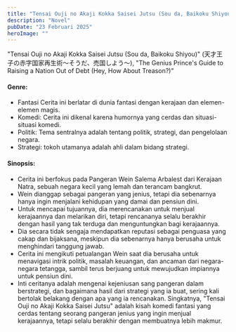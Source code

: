 ```yaml
---
title: "Tensai Ouji no Akaji Kokka Saisei Jutsu (Sou da, Baikoku Shiyou) Bahasa Indonesia"
description: "Novel"
pubDate: "23 Februari 2025"
heroImage: ""
---
```


"Tensai Ouji no Akaji Kokka Saisei Jutsu (Sou da, Baikoku Shiyou)" (天才王子の赤字国家再生術～そうだ、売国しよう～), "The Genius Prince's Guide to Raising a Nation Out of Debt (Hey, How About Treason?)"

#### Genre:
 * Fantasi Cerita ini berlatar di dunia fantasi dengan kerajaan dan elemen-elemen magis.
 * Komedi: Cerita ini dikenal karena humornya yang cerdas dan situasi-situasi komedi.
 * Politik: Tema sentralnya adalah tentang politik, strategi, dan pengelolaan negara.
 * Strategi: tokoh utamanya adalah ahli dalam bidang strategi.

#### Sinopsis:
 * Cerita ini berfokus pada Pangeran Wein Salema Arbalest dari Kerajaan Natra, sebuah negara kecil yang lemah dan terancam bangkrut.
 * Wein dianggap sebagai pangeran yang jenius, tetapi dia sebenarnya hanya ingin menjalani kehidupan yang damai dan pensiun dini.
 * Untuk mencapai tujuannya, dia merencanakan untuk menjual kerajaannya dan melarikan diri, tetapi rencananya selalu berakhir dengan hasil yang tak terduga dan menguntungkan bagi kerajaannya.
 * Dia secara tidak sengaja mendapatkan reputasi sebagai penguasa yang cakap dan bijaksana, meskipun dia sebenarnya hanya berusaha untuk menghindari tanggung jawab.
 * Cerita ini mengikuti petualangan Wein saat dia berusaha untuk menavigasi intrik politik, masalah keuangan, dan ancaman dari negara-negara tetangga, sambil terus berjuang untuk mewujudkan impiannya untuk pensiun dini.
 * Inti ceritanya adalah mengenai kejeniusan sang pangeran dalam berstrategi, dan bagaimana hasil dari strategi yang ia buat, sering kali bertolak belakang dengan apa yang ia rencanakan.
Singkatnya, "Tensai Ouji no Akaji Kokka Saisei Jutsu" adalah kisah komedi fantasi yang cerdas tentang seorang pangeran jenius yang ingin menjual kerajaannya, tetapi selalu berakhir dengan membuatnya lebih makmur.
